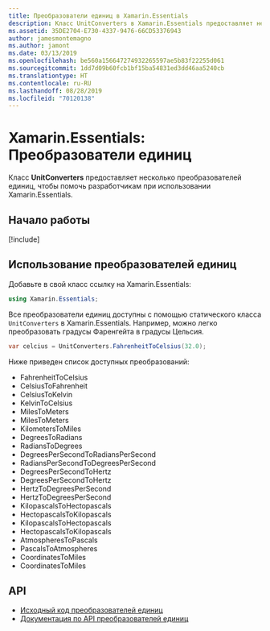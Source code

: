 ```yaml
---
title: Преобразователи единиц в Xamarin.Essentials
description: Класс UnitConverters в Xamarin.Essentials предоставляет несколько преобразователей единиц, чтобы помочь разработчикам при использовании Xamarin.Essentials.
ms.assetid: 35DE2704-E730-4337-9476-66CD53376943
author: jamesmontemagno
ms.author: jamont
ms.date: 03/13/2019
ms.openlocfilehash: be560a156647274932265597ae5b83f22255d061
ms.sourcegitcommit: 1dd7d09b60fcb1bf15ba54831ed3dd46aa5240cb
ms.translationtype: HT
ms.contentlocale: ru-RU
ms.lasthandoff: 08/28/2019
ms.locfileid: "70120138"
---
```

# <a name="xamarinessentials-unit-converters"></a>Xamarin.Essentials: Преобразователи единиц

Класс **UnitConverters** предоставляет несколько преобразователей единиц, чтобы помочь разработчикам при использовании Xamarin.Essentials.

## <a name="get-started"></a>Начало работы

[!include[](~/essentials/includes/get-started.md)]

## <a name="using-unit-converters"></a>Использование преобразователей единиц

Добавьте в свой класс ссылку на Xamarin.Essentials:

```csharp
using Xamarin.Essentials;
```

Все преобразователи единиц доступны с помощью статического класса `UnitConverters` в Xamarin.Essentials. Например, можно легко преобразовать градусы Фаренгейта в градусы Цельсия.

```csharp
var celcius = UnitConverters.FahrenheitToCelsius(32.0);
```

Ниже приведен список доступных преобразований:

- FahrenheitToCelsius
- CelsiusToFahrenheit
- CelsiusToKelvin
- KelvinToCelsius
- MilesToMeters
- MilesToMeters
- KilometersToMiles
- DegreesToRadians
- RadiansToDegrees
- DegreesPerSecondToRadiansPerSecond
- RadiansPerSecondToDegreesPerSecond
- DegreesPerSecondToHertz
- DegreesPerSecondToHertz
- HertzToDegreesPerSecond
- HertzToDegreesPerSecond
- KilopascalsToHectopascals
- HectopascalsToKilopascals
- KilopascalsToHectopascals
- HectopascalsToKilopascals
- AtmospheresToPascals
- PascalsToAtmospheres
- CoordinatesToMiles
- CoordinatesToMiles

## <a name="api"></a>API

- [Исходный код преобразователей единиц](https://github.com/xamarin/Essentials/tree/master/Xamarin.Essentials/Types/UnitConverters.shared.cs)
- [Документация по API преобразователей единиц](xref:Xamarin.Essentials.UnitConverters)
